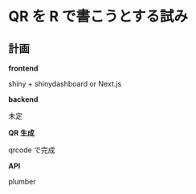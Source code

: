 # QR を R で書こうとする試み

## 計画

**frontend**

shiny + shinydashboard or Next.js

**backend**

未定

**QR 生成**

qrcode で完成

**API**

plumber
